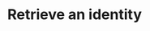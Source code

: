 ---
title: Retrieve an identity
excerpt: Returns a specific identity object.
api:
  file: identity.json
  operationId: getUserIdentity
deprecated: false
hidden: false
metadata:
  title: ''
  description: ''
  robots: index
next:
  description: ''
---